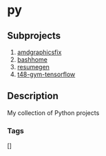 # py

## Subprojects 
1. [amdgraphicsfix](https://github.com/shroysha/amdgraphicsfix)
1. [bashhome](https://github.com/shroysha/bashhome)
1. [resumegen](https://github.com/shroysha/resumegen)
1. [t48-gym-tensorflow](https://github.com/shroysha/t48-gym-tensorflow)

## Description
My collection of Python projects

### Tags
[]
